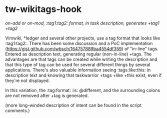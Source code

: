 # tw-wikitags-hook
_on-add or on-mod, :tag1:tag2: format, in task description, generates +tag1 +tag2_

Vimwiki, *ledger and several other projects, use a tag format that looks like :tag1:tag2:. 
There has been some discussion and a PoC implementation (https://gist.github.com/wbsch/164757889ba4554df359) of "in-line" tags.  Entered as description text, generating regular (non-in-line) +tags. The advantages are that tags can be created while writing the description and that this type of tag can be used for several different things by several applications. There's also valuable information seeing :tags:like:this: in description text and knowing that taskwarrior +tags +like +this exist, even if they're not displayed. 

In this variation, the :tag:format: :is: @different, and the surrounding colons are not removed after +tag is generated. 

(more long-winded description of intent can be found in the script comments.)

